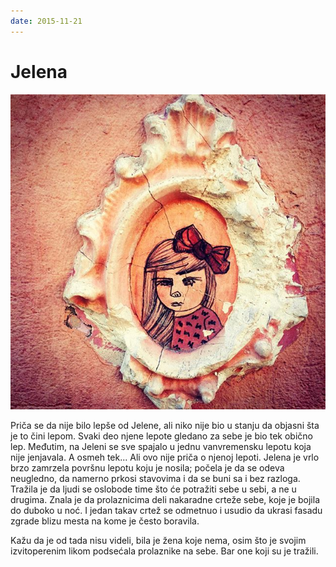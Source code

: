 ```yaml
---
date: 2015-11-21
---
```


# Jelena

![](jelena.jpg)

Priča se da nije bilo lepše od Jelene, ali niko nije bio u stanju da objasni
šta je to čini lepom. Svaki deo njene lepote gledano za sebe je bio tek obično lep. Međutim, na Jeleni se sve spajalo u jednu vanvremensku lepotu koja nije jenjavala. A osmeh tek... Ali ovo nije priča o njenoj lepoti. Jelena je vrlo brzo zamrzela površnu lepotu koju je nosila; počela je da se odeva neugledno, da namerno prkosi stavovima i da se buni sa i bez razloga. Tražila je da ljudi se oslobode time što će potražiti sebe u sebi, a ne u drugima. Znala je da prolaznicima deli nakaradne crteže sebe, koje je bojila do duboko u noć. I jedan takav crtež se odmetnuo i usudio da ukrasi fasadu zgrade blizu mesta na kome je često boravila.

Kažu da je od tada nisu videli, bila je žena koje nema, osim što je svojim izvitoperenim likom podsećala prolaznike na sebe. Bar one koji su je tražili.

